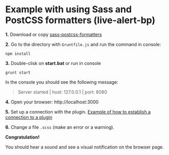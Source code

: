 
# Example with using Sass and PostCSS formatters (live-alert-bp)

**1.** Download or copy [sass-postcss-formatters](https://github.com/Yuriy-Svetlov/live-alert-bp/tree/master/documentation/examples/grunt/sass-postcss-formatters)

**2.** Go to the directory with `Gruntfile.js` and run the command in console: 

```shell
npm install
```

**3.** Double-clisk on **start.bat** or run in console 

```shell
grunt start
```
In the console you should see the following message:

> Server started | host: 127.0.0.1 | port: 8080

**4.** 
Open your browser: http://localhost:3000

**5.** Set up a connection with the plugin. [Example of how to establish a connection to a plugin](https://github.com/Yuriy-Svetlov/live-alert-bp/tree/master/documentation/examples/%D1%81onnect_to_server)

**6.** Change a file `.scss` (make an error or a warning).

**Congratulation!**

You should hear a sound and see a visual notification on the browser page.
